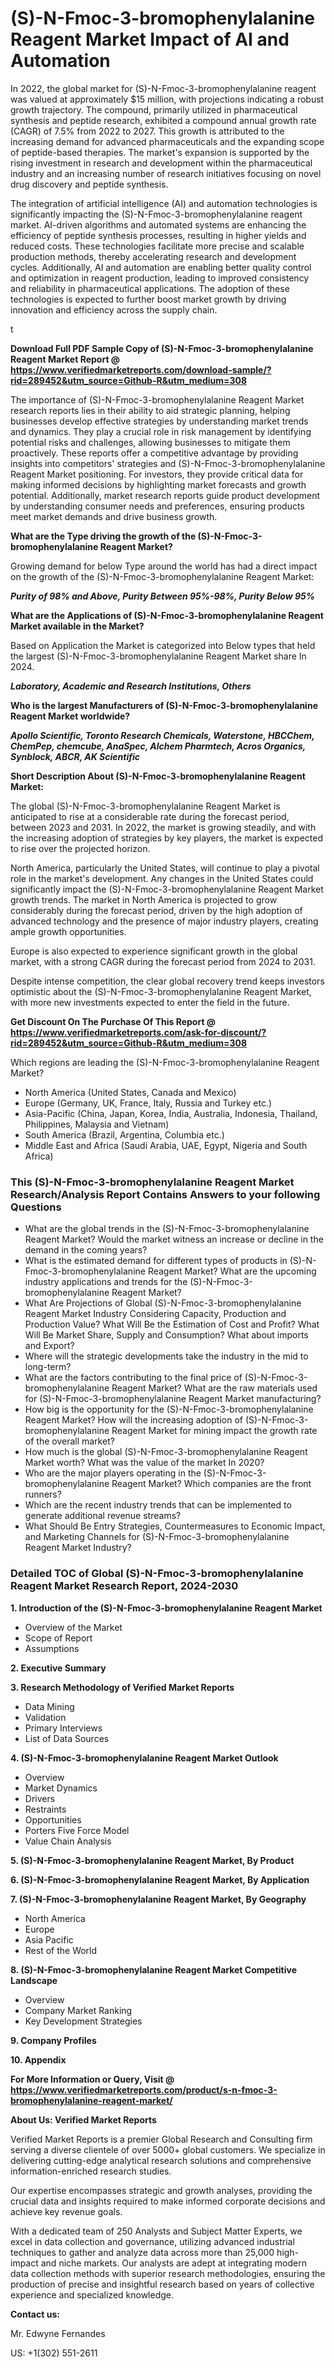 <meta name="title" content="Global (S)-N-Fmoc-3-bromophenylalanine Reagent Market Impact of AI and Automation"><meta name="description" content="In 2022, the global market for (S)-N-Fmoc-3-bromophenylalanine reagent was valued at approximately $15 million, with projections indicating a robust growth trajectory."><meta name="title" content="(S)-N-Fmoc-3-bromophenylalanine Reagent Market Size, Share, Scope, Trends, Growth, Opportunities, Analysis, Forecast"><h1>(S)-N-Fmoc-3-bromophenylalanine Reagent Market Impact of AI and Automation</h1><p>In 2022, the global market for (S)-N-Fmoc-3-bromophenylalanine reagent was valued at approximately $15 million, with projections indicating a robust growth trajectory. The compound, primarily utilized in pharmaceutical synthesis and peptide research, exhibited a compound annual growth rate (CAGR) of 7.5% from 2022 to 2027. This growth is attributed to the increasing demand for advanced pharmaceuticals and the expanding scope of peptide-based therapies. The market's expansion is supported by the rising investment in research and development within the pharmaceutical industry and an increasing number of research initiatives focusing on novel drug discovery and peptide synthesis.</p><p>The integration of artificial intelligence (AI) and automation technologies is significantly impacting the (S)-N-Fmoc-3-bromophenylalanine reagent market. AI-driven algorithms and automated systems are enhancing the efficiency of peptide synthesis processes, resulting in higher yields and reduced costs. These technologies facilitate more precise and scalable production methods, thereby accelerating research and development cycles. Additionally, AI and automation are enabling better quality control and optimization in reagent production, leading to improved consistency and reliability in pharmaceutical applications. The adoption of these technologies is expected to further boost market growth by driving innovation and efficiency across the supply chain.</p>t</p><p id="" class=""><strong>Download Full PDF Sample Copy of (S)-N-Fmoc-3-bromophenylalanine Reagent Market Report @ <a href="https://www.verifiedmarketreports.com/download-sample/?rid=289452&utm_source=Github-R&utm_medium=308" target="_blank">https://www.verifiedmarketreports.com/download-sample/?rid=289452&utm_source=Github-R&utm_medium=308</a></strong></p><p>The importance of&nbsp;(S)-N-Fmoc-3-bromophenylalanine Reagent Market research reports lies in their ability to aid strategic planning, helping businesses develop effective strategies by understanding market trends and dynamics. They play a crucial role in risk management by identifying potential risks and challenges, allowing businesses to mitigate them proactively. These reports offer a competitive advantage by providing insights into competitors' strategies and (S)-N-Fmoc-3-bromophenylalanine Reagent Market positioning. For investors, they provide critical data for making informed decisions by highlighting market forecasts and growth potential. Additionally, market research reports guide product development by understanding consumer needs and preferences, ensuring products meet market demands and drive business growth.</p><p><strong>What are the&nbsp;Type driving the growth of the (S)-N-Fmoc-3-bromophenylalanine Reagent Market?</strong></p><p id="" class="">Growing demand for below Type around the world has had a direct impact on the growth of the (S)-N-Fmoc-3-bromophenylalanine Reagent Market:</p><em><strong>Purity of 98% and Above, Purity Between 95%-98%, Purity Below 95%</strong></em></p><strong>What are the&nbsp;Applications&nbsp;of (S)-N-Fmoc-3-bromophenylalanine Reagent Market available in the Market?</strong></p><p id="" class="">Based on Application the Market is categorized into Below types that held the largest (S)-N-Fmoc-3-bromophenylalanine Reagent Market share In 2024.</p><em><strong>Laboratory, Academic and Research Institutions, Others</strong></em></p><strong>Who is the largest Manufacturers of (S)-N-Fmoc-3-bromophenylalanine Reagent Market worldwide?</strong></p><p><em><strong>Apollo Scientific, Toronto Research Chemicals, Waterstone, HBCChem, ChemPep, chemcube, AnaSpec, Alchem Pharmtech, Acros Organics, Synblock, ABCR, AK Scientific</strong></em></p><p id="" class=""><strong>Short Description About (S)-N-Fmoc-3-bromophenylalanine Reagent Market:</strong></p><p>The global (S)-N-Fmoc-3-bromophenylalanine Reagent Market is anticipated to rise at a considerable rate during the forecast period, between 2023 and 2031. In 2022, the market is growing steadily, and with the increasing adoption of strategies by key players, the market is expected to rise over the projected horizon.</p><p>North America, particularly the United States, will continue to play a pivotal role in the market's development. Any changes in the United States could significantly impact the (S)-N-Fmoc-3-bromophenylalanine Reagent Market growth trends. The market in North America is projected to grow considerably during the forecast period, driven by the high adoption of advanced technology and the presence of major industry players, creating ample growth opportunities.</p><p>Europe is also expected to experience significant growth in the global market, with a strong CAGR during the forecast period from 2024 to 2031.</p><p>Despite intense competition, the clear global recovery trend keeps investors optimistic about the (S)-N-Fmoc-3-bromophenylalanine Reagent Market, with more new investments expected to enter the field in the future.</p><p id="" class=""><strong>Get Discount On The Purchase Of This Report @ <a href="https://www.verifiedmarketreports.com/ask-for-discount/?rid=289452&utm_source=Github-R&utm_medium=308" target="_blank">https://www.verifiedmarketreports.com/ask-for-discount/?rid=289452&utm_source=Github-R&utm_medium=308</a></strong></p>Which regions are leading the (S)-N-Fmoc-3-bromophenylalanine Reagent Market?</p><ul><li>North America (United States, Canada and Mexico)</li><li>Europe (Germany, UK, France, Italy, Russia and Turkey etc.)</li><li>Asia-Pacific (China, Japan, Korea, India, Australia, Indonesia, Thailand, Philippines, Malaysia and Vietnam)</li><li>South America (Brazil, Argentina, Columbia etc.)</li><li>Middle East and Africa (Saudi Arabia, UAE, Egypt, Nigeria and South Africa)</li></ul><h3 id="" class="">This (S)-N-Fmoc-3-bromophenylalanine Reagent Market Research/Analysis Report Contains Answers to your following Questions</h3><ul><li>What are the global trends in the (S)-N-Fmoc-3-bromophenylalanine Reagent Market? Would the market witness an increase or decline in the demand in the coming years?</li><li>What is the estimated demand for different types of products in (S)-N-Fmoc-3-bromophenylalanine Reagent Market? What are the upcoming industry applications and trends for the (S)-N-Fmoc-3-bromophenylalanine Reagent Market?</li><li>What Are Projections of Global (S)-N-Fmoc-3-bromophenylalanine Reagent Market Industry Considering Capacity, Production and Production Value? What Will Be the Estimation of Cost and Profit? What Will Be Market Share, Supply and Consumption? What about imports and Export?</li><li>Where will the strategic developments take the industry in the mid to long-term?</li><li>What are the factors contributing to the final price of (S)-N-Fmoc-3-bromophenylalanine Reagent Market? What are the raw materials used for (S)-N-Fmoc-3-bromophenylalanine Reagent Market manufacturing?</li><li>How big is the opportunity for the (S)-N-Fmoc-3-bromophenylalanine Reagent Market? How will the increasing adoption of (S)-N-Fmoc-3-bromophenylalanine Reagent Market for mining impact the growth rate of the overall market?</li><li>How much is the global (S)-N-Fmoc-3-bromophenylalanine Reagent Market worth? What was the value of the market In 2020?</li><li>Who are the major players operating in the (S)-N-Fmoc-3-bromophenylalanine Reagent Market? Which companies are the front runners?</li><li>Which are the recent industry trends that can be implemented to generate additional revenue streams?</li><li>What Should Be Entry Strategies, Countermeasures to Economic Impact, and Marketing Channels for (S)-N-Fmoc-3-bromophenylalanine Reagent Market Industry?</li></ul><h3 id="" class="">Detailed TOC of Global (S)-N-Fmoc-3-bromophenylalanine Reagent Market Research Report, 2024-2030</h3><p id="" class=""><strong>1. Introduction of the (S)-N-Fmoc-3-bromophenylalanine Reagent Market</strong></p><ul><li>Overview of the Market</li><li>Scope of Report</li><li>Assumptions</li></ul><p id="" class=""><strong>2. Executive Summary</strong></p><p id="" class=""><strong>3. Research Methodology of Verified Market Reports</strong></p><ul><li>Data Mining</li><li>Validation</li><li>Primary Interviews</li><li>List of Data Sources</li></ul><p id="" class=""><strong>4. (S)-N-Fmoc-3-bromophenylalanine Reagent Market Outlook</strong></p><ul><li>Overview</li><li>Market Dynamics</li><li>Drivers</li><li>Restraints</li><li>Opportunities</li><li>Porters Five Force Model</li><li>Value Chain Analysis</li></ul><p id="" class=""><strong>5. (S)-N-Fmoc-3-bromophenylalanine Reagent Market, By Product</strong></p><p id="" class=""><strong>6. (S)-N-Fmoc-3-bromophenylalanine Reagent Market, By Application</strong></p><p id="" class=""><strong>7. (S)-N-Fmoc-3-bromophenylalanine Reagent Market, By Geography</strong></p><ul><li>North America</li><li>Europe</li><li>Asia Pacific</li><li>Rest of the World</li></ul><p id="" class=""><strong>8. (S)-N-Fmoc-3-bromophenylalanine Reagent Market Competitive Landscape</strong></p><ul><li>Overview</li><li>Company Market Ranking</li><li>Key Development Strategies</li></ul><p id="" class=""><strong>9. Company Profiles</strong></p><p id="" class=""><strong>10. Appendix</strong></p><p id="" class=""><strong>For More Information or Query, Visit @ <a href="https://www.verifiedmarketreports.com/product/s-n-fmoc-3-bromophenylalanine-reagent-market/" target="_blank">https://www.verifiedmarketreports.com/product/s-n-fmoc-3-bromophenylalanine-reagent-market/</a></strong></p><p id="" class=""><strong>About Us: Verified Market Reports</strong></p><p id="" class="">Verified Market Reports is a premier Global Research and Consulting firm serving a diverse clientele of over 5000+ global customers. We specialize in delivering cutting-edge analytical research solutions and comprehensive information-enriched research studies.</p><p id="" class="">Our expertise encompasses strategic and growth analyses, providing the crucial data and insights required to make informed corporate decisions and achieve key revenue goals.</p><p id="" class="">With a dedicated team of 250 Analysts and Subject Matter Experts, we excel in data collection and governance, utilizing advanced industrial techniques to gather and analyze data across more than 25,000 high-impact and niche markets. Our analysts are adept at integrating modern data collection methods with superior research methodologies, ensuring the production of precise and insightful research based on years of collective experience and specialized knowledge.</p><p id="" class=""><strong>Contact us:</strong></p><p id="" class="">Mr. Edwyne Fernandes</p><p id="" class="">US: +1(302) 551-2611</p>